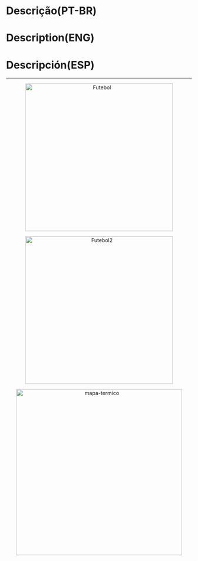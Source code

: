 # Descrição(PT-BR)
# Description(ENG)
# Descripción(ESP)
----------------------------------------------------------------------------------------------------------
<p align="center">   
   <img src="https://github.com/wilmorales21/Scripts/assets/(https://github.com/wilmorales21/Scripts/assets/80546143/5f9527ca-d1be-4541-9277-a3d21cbe9184)" alt="Futebol" height="400">
</p>

<p align="center">   
   <img src="https://github.com/wilmorales21/Scripts/assets/(https://github.com/wilmorales21/Scripts/assets/80546143/c9c9ce21-c513-47df-a3e4-6e4d1d438823)" alt="Futebol2" height="400">
</p>

<p align="center">
   <img src="https://github.com/wilmorales21/Scripts/assets/80546143/d2ddc4ad-7cf0-4961-85b7-1eb4a23c3674" alt="mapa-termico" height="450">
</p>
